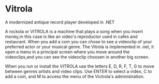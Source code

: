 # Vitrola
A modernized antique record player developed in .NET

A rockola or VITROLA is a machine that plays a song when you insert money,in this case is like an video's reproductor used in cafes and restaurant. When you add a coin you can chose to see a videoclip of your preferred  actor or your musical genre. The Vitrola is implemented in .net, it open a menu in a principal screen where you move around the videoclips,and you can see the videoclip choosen in another big screen.

When you run or install the VITROLA use the letters E, D, R, F, T, G to move between genres artists and video clips. Use ENTER to select a video, C to add a coin, and M to access the menu of the Victrola's administration.
